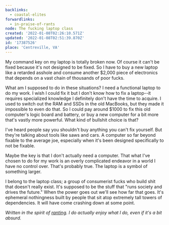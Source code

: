 ```yaml
---
backlinks:
  - coastal-elites
forwardlinks:
  - in-praise-of-rants
node: The fucking laptop class
created: '2022-01-08T02:26:10.571Z'
updated: '2022-01-08T02:51:39.870Z'
id: '17387526'
place: 'Centreville, VA'
---
```

My command key on my laptop is totally broken now. Of course it can't be fixed because it's not designed to be fixed. So I have to buy a new laptop like a retarded asshole and consume another $2,000 piece of electronics that depends on a vast chain of thousands of poor fucks. 

What am I supposed to do in these situations? I need a functional laptop to do my work. I wish I could fix it but I don't know how to fix a laptop--it requires specialized knowledge I definitely don't have the time to acquire. I used to switch out the RAM and SSDs in the old MacBooks, but they made it impossible to even do that. So I could pay around $1000 to fix this old computer's logic board and battery, or buy a new computer for a bit more that's vastly more powerful. What kind of bullshit choice is that?

I've heard people say you shouldn't buy anything you can't fix yourself. But they're talking about tools like saws and cars. A computer so far beyond fixable to the average joe, especially when it's been designed specifically to not be fixable. 

Maybe the key is that I don't actually need a computer. That what I've chosen to do for my work is an overly complicated endeavor in a world I have no control over. That's probably true. The laptop is a symbol of something larger. 

I belong to the laptop class; a group of consumerist fucks who build shit that doesn't really exist. It's supposed to be the stuff that "runs society and drives the future." When the power goes out we'll see how far that goes. It's ephemeral nothingness built by people that sit atop extremely tall towers of dependencies. It will have come crashing down at some point. 

*Written in the spirit of [ranting](in-praise-of-rants.md). I do actually enjoy what I do, even if it's a bit absurd.*



